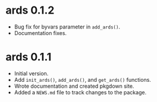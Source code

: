 # ards 0.1.2

* Bug fix for byvars parameter in `add_ards()`.
* Documentation fixes.

# ards 0.1.1

* Initial version.
* Add `init_ards()`, `add_ards()`, and `get_ards()` functions.
* Wrote documentation and created pkgdown site.
* Added a `NEWS.md` file to track changes to the package.
